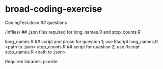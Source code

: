 # broad-coding-exercise

CodingTest.docx ## questions

/infiles/ ## .json files required for long_names.R and stop_counts.R

long_names.R ## script and prose for question 1; use Rscript long_names.R <path to .json>
stop_counts.R ## script for question 2; use Rscript stop_names.R <path to .json>

Required libraries:
jsonlite
